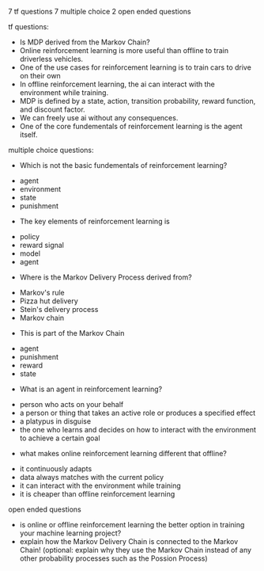 7 tf questions
7 multiple choice
2 open ended questions



tf questions:

- Is MDP derived from the Markov Chain?
- Online reinforcement learning is more useful than offline to train driverless vehicles.
- One of the use cases for reinforcement learning is to train cars to drive on their own
- In offline reinforcement learning, the ai can interact with the environment while training.
- MDP is defined by a state, action, transition probability, reward function, and discount factor.
- We can freely use ai without any consequences.
- One of the core fundementals of reinforcement learning is the agent itself.



multiple choice questions:

- Which is not the basic fundementals of reinforcement learning?
+ agent
+ environment
+ state
+ punishment

- The key elements of reinforcement learning is
+ policy
+ reward signal
+ model
+ agent

- Where is the Markov Delivery Process derived from?
+ Markov's rule
+ Pizza hut delivery
+ Stein's delivery process
+ Markov chain

- This is part of the Markov Chain
+ agent
+ punishment
+ reward
+ state

- What is an agent in reinforcement learning?
+ person who acts on your behalf
+ a person or thing that takes an active role or produces a specified effect
+ a platypus in disguise
+ the one who learns and decides on how to interact with the environment to achieve a certain goal

- what makes online reinforcement learning different that offline?
+ it continuously adapts
+ data always matches with the current policy
+ it can interact with the environment while training
+ it is cheaper than offline reinforcement learning



open ended questions

- is online or offline reinforcement learning the better option in training your machine learning project?
- explain how the Markov Delivery Chain is connected to the Markov Chain! (optional: explain why they use the Markov Chain instead of any other probability processes such as the Possion Process)